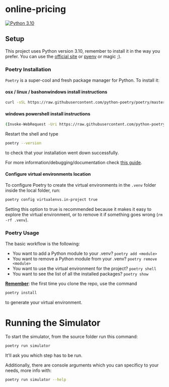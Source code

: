 # online-pricing
[![Python 3.10](https://img.shields.io/badge/python-3.10-green.svg)](https://www.python.org/downloads/release/python-3100/)
## Setup

This project uses Python version 3.10, remember to install it  in the way you prefer.
You can use the [official site](https://www.python.org/downloads/) or [pyenv](https://github.com/pyenv/pyenv) or magic ;).

### Poetry Installation

`Poetry` is a super-cool and fresh package manager for Python. To install it:

#### osx / linux / bashonwindows install instructions
```sh 
curl -sSL https://raw.githubusercontent.com/python-poetry/poetry/master/get-poetry.py | python -
```
#### windows powershell install instructions

```sh
(Invoke-WebRequest -Uri https://raw.githubusercontent.com/python-poetry/poetry/master/get-poetry.py -UseBasicParsing).Content | python -
```

Restart the shell and type
```sh
poetry --version
```
to check that your installation went down successfully.

For more information/debugging/documentation check [this guide](https://python-poetry.org/docs/).

#### Configure virtual environments location
To configure Poetry to create the virtual environments in the `.venv` folder inside the local folder, run:
```sh
poetry config virtualenvs.in-project true
```
Setting this option to true is recommended because it makes it easy to explore the virtual environment, or to remove it if something goes wrong (`rm -rf .venv`).

### Poetry Usage

The basic workflow is the following:
* You want to add a Python module to your .venv? `poetry add <module>`
* You want to remove a Python module from your .venv? `poetry remove <module>`
* You want to use the virtual environment for the project? `poetry shell`
* You want to see the list of all the installed packages? `poetry show`

<ins>**Remember**</ins>:
the first time you clone the repo, use the command
```sh
poetry install
```
to generate your virtual environment.

# Running the Simulator

To start the simulator, from the source folder run this command:
```sh
poetry run simulator
```

It'll ask you which step has to be run.

Additionally, there are console arguments which you can specificy to your needs, more info with:

```sh
poetry run simulator --help
```
